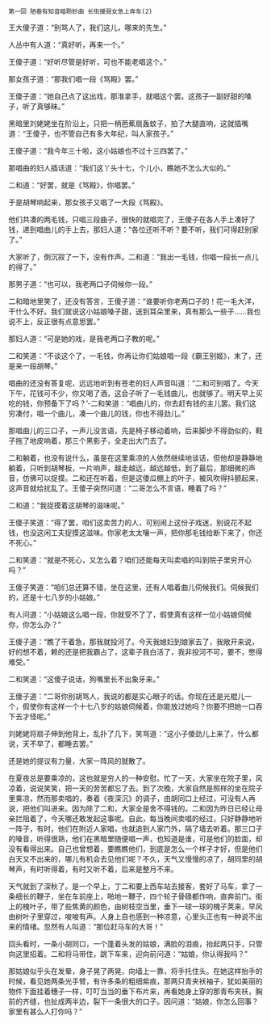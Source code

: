     第一回 陋巷有知音暗聆妙曲 长街援弱女急上奔车(2) 

   王大傻子道：“别骂人了，我们这儿，哪来的先生。”

   人丛中有人道：“真好听，再来一个。”

   王傻子道：“好听尽管是好听，可也不能老唱这个。”

   那女孩子道：“那我们唱一段《骂殿》罢。”

   王傻子道：“她自己点了这出戏，那准拿手，就唱这个罢。这孩子一副好甜的嗓子，听了真够昧。”

   黑暗里刘姥姥坐在阶沿上，只把一柄芭蕉扇轰蚊子，拍了大腿直响，这就插嘴道：“王傻子，也不管自己有多大年纪，叫人家孩子。”

   王傻子道：“我今年三十啦，这小姑娘也不过十三四罢了。”

   那唱曲的妇人插话道：“我们这丫头十七，个儿小，瞧她不怎么大似的。”

   二和道：“好罢，就是《骂殿》，你唱罢。”

   于是胡琴响起来，那女孩子又唱了一大段《骂殿》。

   他们共凑的两毛钱，只唱三段曲子，很快的就唱完了，王傻子在各人手上凑好了钱，递到唱曲儿的手上去，那妇人道：“各位还听不听？要不听，我们可得赶别家了。”

   大家听了，倒沉寂了一下，没有作声。二和道：“我出一毛钱，你唱一段长一点儿的得了。”

   那男子道：“也可以，我老两口子伺候你一段。”

   二和暗地里笑了，还没有答言，王傻子道：“谁要听你老两口子的！花一毛大洋，干什么不好。我们就说这小姑娘嗓子甜，送到耳朵里来，真有那么一些子……我也说不上，反正很有点意思罢。”

   那妇人道：“可是她的戏，是我老两口子教的呢。”

   二和笑道：“不谈这个了，一毛钱，你再让你们姑娘唱一段《霸王别姬》，末了，还是来一段胡琴。”

   唱曲的还没有答复呢，远远地听到有苍老的妇人声音叫道：“二和可别唱了。今天下午，花钱可不少，你又喝了酒，这会子听了一毛钱曲儿，也就够了。明天早上买吃的钱，你预备下了吗？’-二和笑道：“唱曲儿的，你去赶有钱的主儿罢。我们这穷凑付，唱一个曲儿，凑一个曲儿的钱，你也不得劲儿。”

   那唱曲儿的三口子，一声儿没言语，先是椅子移动着响，后来脚步不得劲似的，鞋子拖了地皮响着，那三个黑影子，全走出大门去了。

   二和躺着，也没有说什么，虽是在这里乘凉的人依然继续地谈话，但他却是静静地躺着，只听到胡琴板，一片响声，越走越远，越远越低，到了最后，那细微的声音，仿佛可以捉摸。二和还在听着，但是这倭瓜棚上的叶子，被风吹得抖颤起来，这声音就给扰乱了。王傻子突然问道：“二哥怎么不言语，睡着了吗？”

   二和道：“我捉摸着这胡琴的滋味呢。”

   王傻子笑道：“得了罢，咱们这卖苦力的人，可别闹上这份子戏迷，别说花不起钱，也没这闲工夫捉摸这滋味。你家老太太嚷一声，把你那毛钱给断下来了，你还不死心。”

   二和笑道：“就是不死心，又怎么着？咱们还能每天叫卖唱的叫到院子里穷开心吗？”

   王傻子笑道：“咱们总还算不错，坐在这里，还有人唱着曲儿伺候我们。伺候我们的，还是十七八岁的小姑娘。”

   有人问道：“小姑娘这么唱一段，你就受不了了，假使真有这样一位小姑娘伺候你，你怎么办？”

   王傻子道：“瞧了干着急，那我就投河了。今天我媳妇到娘家去了，我敞开来说，好的想不着，赖的还是把我霸占了，这辈子我白活了，我非投河不可，要不，憋得难受。”

   二和笑道：“这傻子说话，狗嘴里长不出象牙来。”

   王傻子道：“二哥你别胡骂人，我说的都是实心眼子的话。你现在还是光棍儿一个，假使你有这样一个十七八岁的姑娘伺候着，你能放过她吗？你要不把她一口吞下去才怪呢。”

   刘姥姥将扇子伸到他背上，乱扑了几下，笑骂道：“这小子傻劲儿上来了，什么都说，天不早了，都睡去罢。”

   还是她的提议有力量，大家一阵风的就散了。

   在夏夜总是要乘凉的，这也就是穷人的一种安慰。忙了一天，大家坐在院子里，风凉着，说说笑笑，把一天的劳苦都忘了去。到了次晚，大家自然是照样的坐在院子里乘凉，然而那卖唱的，奏着《夜深沉》的调子，由胡同口上经过，可没有人再说，把他们叫进来。因为除了二和，大家全是舍不得钱的。二和因为昨日已经让母亲拦阻着了，今天哪还敢发起这事呢。自此，每当晚间卖唱的经过，只好静静地听一阵子，有时，他们在附近人家唱，也就追到人家门外，隔了墙去听着。那三口子的嗓音，听得很熟，他们在黑暗里随便唱一声，也知道是谁，可是他们的脸面，却没有看得出来。自己也曾想着，要瞧瞧他们，到底是怎么一个样子才好，但是他们白天又不出来的，哪儿有机会去见他们呢？不久，天气又慢慢的凉了，胡同里的胡琴声，有时听得着，有时又听不着，后来是整月不来。

   天气就到了深秋了。是一个早上，丁二和要上西车站去接客，套好了马车，拿了一条细长的鞭子，坐在车前座上，啪地一鞭子，四个轮子骨碌都作响，直奔前门。街上的槐叶子，带了些焦黄的颜色，由树枝空当里，垂下一球一球的槐子荚来，早风由树叶子里穿过，唆唆有声。人身上自也感到一种凉意，心里头正也有一种说不出来的情绪。忽然有人叫道：“那位赶马车的大哥！”

   回头看时，一条小胡同口，一个蓬着头发的姑娘，满脸的泪痕，抬起两只手，只管向这里招着。二和将马带住，跳下车来，迎向前问道：“姑娘，你认得我吗？”

   那姑娘似乎头在发晕，身子晃了两晃，向墙上一靠，将手托住头。在她这样抬手的时候，看见她两条光手臂，有许多条的粗细紫痕，那两只青夹袄袖子，犹如美丽的物件下面挂着穗子一样，叮叮当当的垂下布片来，再看她身上穿的那青布夹袄，胸前的齐缝，也扯成两半边，裂下一条很大的口子。因问道：“姑娘，你怎么回事？家里有甚么人打你吗？”

